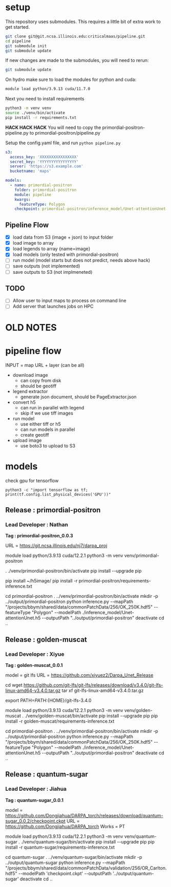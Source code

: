 # setup

This repository uses submodules. This requires a little bit of extra work to get started.

```bash
git clone git@git.ncsa.illinois.edu:criticalmaas/pipeline.git
cd pipeline
git submodule init
git submodule update
```

If new changes are made to the submodules, you will need to rerun:

```bash
git submodule update
```

On hydro make sure to load the modules for python and cuda:

```bash
module load python/3.9.13 cuda/11.7.0
```

Next you need to install requirements

```bash
python3 -m venv venv
source ./venv/bin/activate
pip install -r requirements.txt
```

**HACK HACK HACK**
You will need to copy the primordial-positron-pipeline.py to primordial-positron/pipeline.py

Setup the config.yaml file, and run `python pipeline.py`
```yaml
s3:
  access_key: 'XXXXXXXXXXXXXXXX'
  secret_key: 'YYYYYYYYYYYYYYYY'
  server: 'https://s3.example.com'
  bucketname: 'maps'

models:
  - name: primordial-positron
    folder: primordial-positron
    module: pipeline
    kwargs:
      featureType: Polygon
    checkpoint: primordial-positron/inference_model/Unet-attentionUnet.h5
```

## Pipeline Flow

- [x] load data from S3 (image + json) to input folder
- [x] load image to array
- [x] load legends to array {name=image}
- [x] load models (only tested with primordial-positron)
- [ ] run model (model starts but does not predict, needs above hack)
- [ ] save outputs (not implemented)
- [ ] save outputs to S3 (not implmeneted)

## TODO
- [ ] Allow user to input maps to process on command line
- [ ] Add server that launches jobs on HPC

# OLD NOTES

# pipeline flow

INPUT = map URL + layer (can be all)

- download image
  - can copy from disk
  - should be geotiff
- legend extractor
  - generate json document, should be PageExtractor.json
- convert h5
  - can run in parallel with legend
  - skip if we use tiff images
- run model
  - use either tiff or h5
  - can run models in parallel
  - create geotiff
- upload image
  - use boto3 to upload to S3

# models

check gpu for tensorflow
```
python3 -c "import tensorflow as tf; print(tf.config.list_physical_devices('GPU'))"
```

## Release : primordial-positron
### Lead Developer : Nathan

**Tag : primordial-positron_0.0.3**

URL = https://git.ncsa.illinois.edu/nj7/darpa_proj

module load python/3.9.13 cuda/12.2.1
python3 -m venv venv/primordial-positron

. ./venv/primordial-positron/bin/activate
pip install --upgrade pip

pip install ~/h5image/
pip install -r primordial-positron/requirements-inference.txt

cd primordial-positron
. ../venv/primordial-positron/bin/activate
mkdir -p ../output/primordial-positron
python inference.py --mapPath "/projects/bbym/shared/data/commonPatchData/256/OK_250K.hdf5" --featureType "Polygon" --modelPath ./inference_model/Unet-attentionUnet.h5 --outputPath "../output/primordial-positron"
deactivate
cd ..

## Release : golden-muscat
### Lead Developer : Xiyue

**Tag : golden-muscat_0.0.1**

model = git lfs
URL = https://github.com/xiyuez2/Darpa_Unet_Release

cd
wget https://github.com/git-lfs/git-lfs/releases/download/v3.4.0/git-lfs-linux-amd64-v3.4.0.tar.gz
tar xf git-lfs-linux-amd64-v3.4.0.tar.gz

export PATH=${PATH}:${HOME}/git-lfs-3.4.0

module load python/3.9.13 cuda/12.2.1
python3 -m venv venv/golden-muscat
. ./venv/golden-muscat/bin/activate
pip install --upgrade pip
pip install -r golden-muscat/requirements-inference.txt


cd primordial-positron
. ../venv/primordial-positron/bin/activate
mkdir -p ../output/primordial-positron
python inference.py --mapPath "/projects/bbym/shared/data/commonPatchData/256/OK_250K.hdf5" --featureType "Polygon" --modelPath ./inference_model/Unet-attentionUnet.h5 --outputPath "../output/primordial-positron"
deactivate
cd ..

## Release : quantum-sugar
### Lead Developer : Jiahua

**Tag : quantum-sugar_0.0.1**

model = https://github.com/Dongjiahua/DARPA_torch/releases/download/quantum-sugar_0.0.2/checkpoint.ckpt
URL = https://github.com/Dongjiahua/DARPA_torch
Works = PT

module load python/3.9.13 cuda/12.2.1
python3 -m venv venv/quantum-sugar
. ./venv/quantum-sugar/bin/activate
pip install --upgrade pip
pip install -r quantum-sugar/requirements-inference.txt

cd quantum-sugar
. ../venv/quantum-sugar/bin/activate
mkdir -p ../output/quantum-sugar
python inference.py --mapPath "/projects/bbym/shared/data/commonPatchData/validation/256/OR_Carlton.hdf5" --modelPath 'checkpoint.ckpt' --outputPath '../output/quantum-sugar'
deactivate
cd ..

